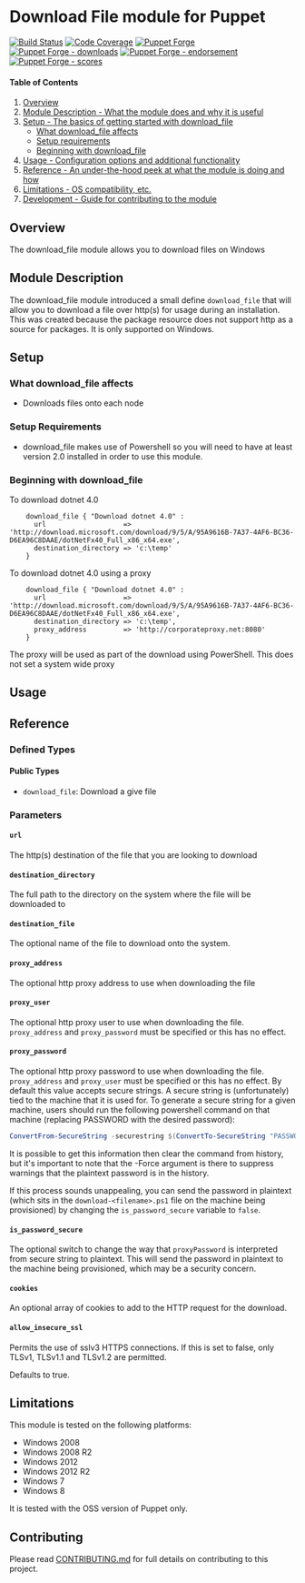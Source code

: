 # Download File module for Puppet

[![Build Status](https://travis-ci.org/voxpupuli/puppet-download_file.png?branch=master)](https://travis-ci.org/voxpupuli/puppet-download_file)
[![Code Coverage](https://coveralls.io/repos/github/voxpupuli/puppet-download_file/badge.svg?branch=master)](https://coveralls.io/github/voxpupuli/puppet-download_file)
[![Puppet Forge](https://img.shields.io/puppetforge/v/puppet/download_file.svg)](https://forge.puppetlabs.com/puppet/download_file)
[![Puppet Forge - downloads](https://img.shields.io/puppetforge/dt/puppet/download_file.svg)](https://forge.puppetlabs.com/puppet/download_file)
[![Puppet Forge - endorsement](https://img.shields.io/puppetforge/e/puppet/download_file.svg)](https://forge.puppetlabs.com/puppet/download_file)
[![Puppet Forge - scores](https://img.shields.io/puppetforge/f/puppet/download_file.svg)](https://forge.puppetlabs.com/puppet/download_file)

#### Table of Contents

1. [Overview](#overview)
2. [Module Description - What the module does and why it is useful](#module-description)
3. [Setup - The basics of getting started with download_file](#setup)
    * [What download_file affects](#what-download_file-affects)
    * [Setup requirements](#setup-requirements)
    * [Beginning with download_file](#beginning)
4. [Usage - Configuration options and additional functionality](#usage)
5. [Reference - An under-the-hood peek at what the module is doing and how](#reference)
5. [Limitations - OS compatibility, etc.](#limitations)
6. [Development - Guide for contributing to the module](#contributing)

## Overview

The download_file module allows you to download files on Windows

## Module Description

The download_file module introduced a small define `download_file` that will
allow you to download a file over http(s) for usage during an installation.
This was created because the package resource does not support http as a source
for packages. It is only supported on Windows.

## Setup

### What download_file affects

* Downloads files onto each node

### Setup Requirements

* download_file makes use of Powershell so you will need to have at least
  version 2.0 installed in order to use this module.

### Beginning with download_file

To download dotnet 4.0

```puppet
    download_file { "Download dotnet 4.0" :
      url                   => 'http://download.microsoft.com/download/9/5/A/95A9616B-7A37-4AF6-BC36-D6EA96C8DAAE/dotNetFx40_Full_x86_x64.exe',
      destination_directory => 'c:\temp'
    }
```

To download dotnet 4.0 using a proxy

```puppet
    download_file { "Download dotnet 4.0" :
      url                   => 'http://download.microsoft.com/download/9/5/A/95A9616B-7A37-4AF6-BC36-D6EA96C8DAAE/dotNetFx40_Full_x86_x64.exe',
      destination_directory => 'c:\temp',
      proxy_address         => 'http://corporateproxy.net:8080'
    }
```

The proxy will be used as part of the download using PowerShell. This does not
set a system wide proxy

## Usage

## Reference

### Defined Types

#### Public Types

* `download_file`: Download a give file

### Parameters

#### `url`

The http(s) destination of the file that you are looking to download

#### `destination_directory`

The full path to the directory on the system where the file will be downloaded to

#### `destination_file`

The optional name of the file to download onto the system.

#### `proxy_address`

The optional http proxy address to use when downloading the file

#### `proxy_user`

The optional http proxy user to use when downloading the file. `proxy_address`
and `proxy_password` must be specified or this has no effect.

#### `proxy_password`

The optional http proxy password to use when downloading the file. `proxy_address`
and `proxy_user` must be specified or this has no effect. By default this value
accepts secure strings. A secure string is (unfortunately) tied to the machine
that it is used for. To generate a secure string for a given machine, users
should run the following powershell command on that machine (replacing
PASSWORD with the desired password):

```Powershell
ConvertFrom-SecureString -securestring $(ConvertTo-SecureString "PASSWORD" -AsPlainText -Force)
```

It is possible to get this information then clear the command from history, but
it's important to note that the -Force argument is there to suppress warnings
that the plaintext password is in the history.

If this process sounds unappealing, you can send the password in plaintext
(which sits in the `download-<filename>.ps1` file on the machine being provisioned)
by changing the `is_password_secure` variable to `false`.

#### `is_password_secure`

The optional switch to change the way that `proxyPassword` is interpreted from
secure string to plaintext. This will send the password in plaintext to the
machine being provisioned, which may be a security concern.

#### `cookies`

An optional array of cookies to add to the HTTP request for the download.

#### `allow_insecure_ssl`

Permits the use of sslv3 HTTPS connections. If this is set to false, only TLSv1, TLSv1.1
and TLSv1.2 are permitted.

Defaults to true.

## Limitations

This module is tested on the following platforms:

* Windows 2008
* Windows 2008 R2
* Windows 2012
* Windows 2012 R2
* Windows 7
* Windows 8

It is tested with the OSS version of Puppet only.

## Contributing

Please read [CONTRIBUTING.md](CONTRIBUTING.md) for full details on contributing
to this project.

